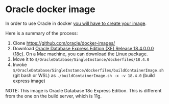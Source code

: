 # Oracle docker image

In order to use Oracle in docker [you will have to create your image](https://github.com/oracle/docker-images/tree/master/OracleDatabase/SingleInstance#running-oracle-database-18c-express-edition-in-a-docker-container).

Here is a summary of the process:

1. Clone <https://github.com/oracle/docker-images/>
2. Download [Oracle Database Express Edition (XE) Release 18.4.0.0.0 (18c)](https://www.oracle.com/database/technologies/xe-downloads.html). On a Mac machine, you can download the Linux package.
3. Move it to `$/OracleDatabase/SingleInstance/dockerfiles/18.4.0`
4. Invoke `$/OracleDatabase/SingleInstance/dockerfiles/buildContainerImage.sh` (git bash or WSL) as `./buildContainerImage.sh -x -v 18.4.0` (build express image)

NOTE: This image is Oracle Database 18c Express Edition. This is different from the one on the build server, which is 11g.

